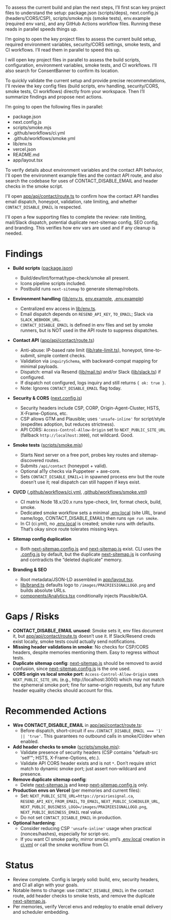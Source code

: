 To assess the current build and plan the next steps, I’ll first scan key project files to understand the setup: package.json (scripts/deps), next.config.js (headers/CORS/CSP), scripts/smoke.mjs (smoke tests), env.example (required env vars), and any GitHub Actions workflow files. Running these reads in parallel speeds things up.

I’m going to open the key project files to assess the current build setup, required environment variables, security/CORS settings, smoke tests, and CI workflows. I’ll read them in parallel to speed this up.

I will open key project files in parallel to assess the build scripts, configuration, environment variables, smoke tests, and CI workflows. I’ll also search for ConsentBanner to confirm its location.

To quickly validate the current setup and provide precise recommendations, I'll review the key config files (build scripts, env handling, security/CORS, smoke tests, CI workflows) directly from your workspace. Then I’ll summarize findings and propose next actions.

I’m going to open the following files in parallel:

- package.json
- next.config.js
- scripts/smoke.mjs
- .github/workflows/ci.yml
- .github/workflows/smoke.yml
- lib/env.ts
- vercel.json
- README.md
- app/layout.tsx

To verify details about environment variables and the contact API behavior, I'll open the environment example files and the contact API route, and also search the codebase for uses of CONTACT_DISABLE_EMAIL and header checks in the smoke script.

I'll open [app/api/contact/route.ts](cci:7://file:///Users/benjaminwilliams/Desktop/TO%20ORGANIZE/Deep%20Research/nexus-ai/app/api/contact/Users/benjaminwilliams/Desktop/TO%20ORGANIZE/Deep%20Research/nexus-ai/app/api/contact/route.ts:0:0-0:0) to confirm how the contact API handles email dispatch, honeypot, validation, rate limiting, and whether `CONTACT_DISABLE_EMAIL` is respected.

I'll open a few supporting files to complete the review: rate limiting, mail/Slack dispatch, potential duplicate next-sitemap config, SEO config, and branding. This verifies how env vars are used and if any cleanup is needed.

# Findings

- **Build scripts** ([package.json](cci:7://file:///Users/benjaminwilliams/Desktop/TO%20ORGANIZE/Deep%20Research/nexus-ai/package.json:0:0-0:0))
  - Build/dev/lint/format/type-check/smoke all present.
  - Icons pipeline scripts included.
  - Postbuild runs `next-sitemap` to generate sitemap/robots.

- **Environment handling** ([lib/env.ts](cci:7://file:///Users/benjaminwilliams/Desktop/TO%20ORGANIZE/Deep%20Research/nexus-ai/lib/env.ts:0:0-0:0), [env.example](cci:7://file:///Users/benjaminwilliams/Desktop/TO%20ORGANIZE/Deep%20Research/nexus-ai/env.example:0:0-0:0), [.env.example](cci:7://file:///Users/benjaminwilliams/Desktop/TO%20ORGANIZE/Deep%20Research/nexus-ai/.env.example:0:0-0:0))
  - Centralized env access in [lib/env.ts](cci:7://file:///Users/benjaminwilliams/Desktop/TO%20ORGANIZE/Deep%20Research/nexus-ai/lib/env.ts:0:0-0:0).
  - Email dispatch depends on `RESEND_API_KEY`, `TO_EMAIL`; Slack via `SLACK_WEBHOOK_URL`.
  - `CONTACT_DISABLE_EMAIL` is defined in env files and set by smoke runners, but is NOT used in the API route to suppress dispatches.

- **Contact API** ([app/api/contact/route.ts](cci:7://file:///Users/benjaminwilliams/Desktop/TO%20ORGANIZE/Deep%20Research/nexus-ai/app/api/contact/route.ts:0:0-0:0))
  - Anti-abuse: IP-based rate limit ([lib/rate-limit.ts](cci:7://file:///Users/benjaminwilliams/Desktop/TO%20ORGANIZE/Deep%20Research/nexus-ai/lib/rate-limit.ts:0:0-0:0)), honeypot, time-to-submit, simple content checks.
  - Validation via `inquirySchema`, with backward-compat mapping for minimal payloads.
  - Dispatch: email via Resend ([lib/mail.ts](cci:7://file:///Users/benjaminwilliams/Desktop/TO%20ORGANIZE/Deep%20Research/nexus-ai/lib/mail.ts:0:0-0:0)) and/or Slack ([lib/slack.ts](cci:7://file:///Users/benjaminwilliams/Desktop/TO%20ORGANIZE/Deep%20Research/nexus-ai/lib/slack.ts:0:0-0:0)) if configured.
  - If dispatch not configured, logs inquiry and still returns `{ ok: true }`.
  - Note: Ignores `CONTACT_DISABLE_EMAIL` flag today.

- **Security & CORS** ([next.config.js](cci:7://file:///Users/benjaminwilliams/Desktop/TO%20ORGANIZE/Deep%20Research/nexus-ai/next.config.js:0:0-0:0))
  - Security headers include CSP, CORP, Origin-Agent-Cluster, HSTS, X-Frame-Options, etc.
  - CSP allows GTM and Plausible; uses `'unsafe-inline'` for script/style (expedites adoption, but reduces strictness).
  - API CORS: `Access-Control-Allow-Origin` set to `NEXT_PUBLIC_SITE_URL` (fallback `http://localhost:3000`), not wildcard. Good.

- **Smoke tests** ([scripts/smoke.mjs](cci:7://file:///Users/benjaminwilliams/Desktop/TO%20ORGANIZE/Deep%20Research/nexus-ai/scripts/smoke.mjs:0:0-0:0))
  - Starts Next server on a free port, probes key routes and sitemap-discovered routes.
  - Submits `/api/contact` (honeypot + valid).
  - Optional a11y checks via Puppeteer + axe-core.
  - Sets `CONTACT_DISABLE_EMAIL=1` in spawned process env but the route doesn’t use it; real dispatch can still happen if keys exist.

- **CI/CD** ([.github/workflows/ci.yml](cci:7://file:///Users/benjaminwilliams/Desktop/TO%20ORGANIZE/Deep%20Research/nexus-ai/.github/workflows/ci.yml:0:0-0:0), [.github/workflows/smoke.yml](cci:7://file:///Users/benjaminwilliams/Desktop/TO%20ORGANIZE/Deep%20Research/nexus-ai/.github/workflows/smoke.yml:0:0-0:0))
  - CI matrix Node 18.x/20.x runs type-check, lint, format check, build, smoke.
  - Dedicated smoke workflow sets a minimal [.env.local](cci:7://file:///Users/benjaminwilliams/Desktop/TO%20ORGANIZE/Deep%20Research/nexus-ai/.env.local:0:0-0:0) (site URL, brand name/logo, CONTACT_DISABLE_EMAIL) then runs `npm run smoke`.
  - In CI (ci.yml), no [.env.local](cci:7://file:///Users/benjaminwilliams/Desktop/TO%20ORGANIZE/Deep%20Research/nexus-ai/.env.local:0:0-0:0) is created; smoke runs with defaults. That’s okay since route tolerates missing keys.

- **Sitemap config duplication**
  - Both [next-sitemap.config.js](cci:7://file:///Users/benjaminwilliams/Desktop/TO%20ORGANIZE/Deep%20Research/nexus-ai/next-sitemap.config.js:0:0-0:0) and [next-sitemap.js](cci:7://file:///Users/benjaminwilliams/Desktop/TO%20ORGANIZE/Deep%20Research/nexus-ai/next-sitemap.js:0:0-0:0) exist. CLI uses the [.config.js](cci:7://file:///Users/benjaminwilliams/Desktop/TO%20ORGANIZE/Deep%20Research/nexus-ai/next.config.js:0:0-0:0) by default, but the duplicate [next-sitemap.js](cci:7://file:///Users/benjaminwilliams/Desktop/TO%20ORGANIZE/Deep%20Research/nexus-ai/next-sitemap.js:0:0-0:0) is confusing and contradicts the “deleted duplicate” memory.

- **Branding & SEO**
  - Root metadata/JSON-LD assembled in [app/layout.tsx](cci:7://file:///Users/benjaminwilliams/Desktop/TO%20ORGANIZE/Deep%20Research/nexus-ai/app/layout.tsx:0:0-0:0).
  - [lib/brand.ts](cci:7://file:///Users/benjaminwilliams/Desktop/TO%20ORGANIZE/Deep%20Research/nexus-ai/lib/brand.ts:0:0-0:0) defaults logo to `/images/PRAIRIESIGNALLOGO.png` and builds absolute URLs.
  - [components/Analytics.tsx](cci:7://file:///Users/benjaminwilliams/Desktop/TO%20ORGANIZE/Deep%20Research/nexus-ai/components/Analytics.tsx:0:0-0:0) conditionally injects Plausible/GA.

# Gaps / Risks

- **CONTACT_DISABLE_EMAIL unused**: Smoke sets it, env files document it, but [app/api/contact/route.ts](cci:7://file:///Users/benjaminwilliams/Desktop/TO%20ORGANIZE/Deep%20Research/nexus-ai/app/api/contact/route.ts:0:0-0:0) doesn’t use it. If Slack/Resend creds exist locally, smoke tests could actually send notifications.
- **Missing header validations in smoke**: No checks for CSP/CORS headers, despite memories mentioning them. Easy to regress without tests.
- **Duplicate sitemap config**: [next-sitemap.js](cci:7://file:///Users/benjaminwilliams/Desktop/TO%20ORGANIZE/Deep%20Research/nexus-ai/next-sitemap.js:0:0-0:0) should be removed to avoid confusion, since [next-sitemap.config.js](cci:7://file:///Users/benjaminwilliams/Desktop/TO%20ORGANIZE/Deep%20Research/nexus-ai/next-sitemap.config.js:0:0-0:0) is the one used.
- **CORS origin vs local smoke port**: `Access-Control-Allow-Origin` uses `NEXT_PUBLIC_SITE_URL` (e.g., http://localhost:3000) which may not match the ephemeral smoke port; fine for same-origin requests, but any future header equality checks should account for this.

# Recommended Actions

- **Wire CONTACT_DISABLE_EMAIL** in [app/api/contact/route.ts](cci:7://file:///Users/benjaminwilliams/Desktop/TO%20ORGANIZE/Deep%20Research/nexus-ai/app/api/contact/route.ts:0:0-0:0):
  - Before dispatch, short-circuit if `env.CONTACT_DISABLE_EMAIL === '1' || 'true'`. This guarantees no outbound calls in smoke/CI/dev when enabled.
- **Add header checks to smoke** ([scripts/smoke.mjs](cci:7://file:///Users/benjaminwilliams/Desktop/TO%20ORGANIZE/Deep%20Research/nexus-ai/scripts/smoke.mjs:0:0-0:0)):
  - Validate presence of security headers (CSP contains "default-src 'self'"; HSTS, X-Frame-Options, etc.).
  - Validate API CORS header exists and is not `*`. Don’t require strict match to dynamic smoke port; just assert non-wildcard and presence.
- **Remove duplicate sitemap config**:
  - Delete [next-sitemap.js](cci:7://file:///Users/benjaminwilliams/Desktop/TO%20ORGANIZE/Deep%20Research/nexus-ai/next-sitemap.js:0:0-0:0) and keep [next-sitemap.config.js](cci:7://file:///Users/benjaminwilliams/Desktop/TO%20ORGANIZE/Deep%20Research/nexus-ai/next-sitemap.config.js:0:0-0:0) only.
- **Production envs on Vercel** (per memories and current files):
  - Set: `NEXT_PUBLIC_SITE_URL=https://prairiesignal.ca`, `RESEND_API_KEY`, `FROM_EMAIL`, `TO_EMAIL`, `NEXT_PUBLIC_SCHEDULER_URL`, `NEXT_PUBLIC_BUSINESS_LOGO=/images/PRAIRIESIGNALLOGO.png`, `NEXT_PUBLIC_BUSINESS_EMAIL` real value.
  - Do not set `CONTACT_DISABLE_EMAIL` in production.
- **Optional hardening**:
  - Consider reducing CSP `'unsafe-inline'` usage when practical (nonces/hashes), especially for script-src.
  - If you want CI smoke parity, mirror smoke.yml’s [.env.local](cci:7://file:///Users/benjaminwilliams/Desktop/TO%20ORGANIZE/Deep%20Research/nexus-ai/.env.local:0:0-0:0) creation in [ci.yml](cci:7://file:///Users/benjaminwilliams/Desktop/TO%20ORGANIZE/Deep%20Research/nexus-ai/.github/workflows/ci.yml:0:0-0:0) or call the smoke workflow from CI.

# Status

- Review complete. Config is largely solid: build, env, security headers, and CI all align with your goals.
- Notable items to change: use `CONTACT_DISABLE_EMAIL` in the contact route, add header checks to smoke tests, and remove the duplicate [next-sitemap.js](cci:7://file:///Users/benjaminwilliams/Desktop/TO%20ORGANIZE/Deep%20Research/nexus-ai/next-sitemap.js:0:0-0:0).
- Per memories, verify Vercel envs and redeploy to enable email delivery and scheduler embedding.
